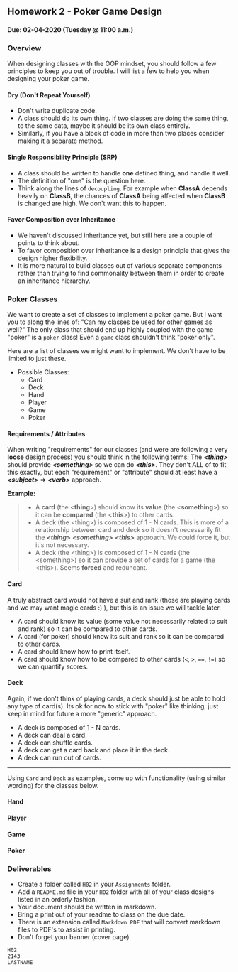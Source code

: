 ## Homework 2 - Poker Game Design
#### Due: 02-04-2020 (Tuesday @ 11:00 a.m.)

### Overview

When designing classes with the OOP mindset, you should follow a few principles to keep you out of trouble. I will list a few to help you when designing your poker game. 

#### Dry (Don't Repeat Yourself)

- Don't write duplicate code.
- A class should do its own thing. If two classes are doing the same thing, to the same data, maybe it should be its own class entirely.
- Similarly, if you have a block of code in more than two places consider making it a separate method.
  
#### Single Responsibility Principle (SRP)

- A class should be written to handle **one** defined thing, and handle it well. 
- The definition of "one" is the question here.
- Think along the lines of `decoupling`. For example when **ClassA** depends heavily on **ClassB**, the chances of **ClassA** being affected when **ClassB** is changed are high. We don't want this to happen.


#### Favor Composition over Inheritance

- We haven't discussed inheritance yet, but still here are a couple of points to think about.
- To favor composition over inheritance is a design principle that gives the design higher flexibility. 
- It is more natural to build classes out of various separate components rather than trying to find commonality between them in order to create an inheritance hierarchy.

### Poker Classes 

 We want to create a set of classes to implement a poker game. But I want you to along the lines of: "Can my classes be used for other games as well?" The only class that should end up highly coupled with the game "poker" is a `poker` class! Even a `game` class shouldn't think "poker only". 

 Here are a list of classes we might want to implement. We don't have to be limited to just these.

 - Possible Classes:
   - Card
   - Deck
   - Hand
   - Player
   - Game
   - Poker

#### Requirements / Attributes

When writing "requirements" for our classes (and were are following a very **loose** design process) you should think in the following terms:  The ***\<thing\>*** should provide ***\<something\>*** so we can do ***\<this\>***. They don't ALL of to fit this exactly, but each "requirement" or "attribute" should at least have a ***\<subject\>*** => ***\<verb\>*** approach.

**Example:**

> - A **card** (the \<**thing**\>) should know its **value** (the <**something**\>) so it can be **compared** (the \<**this**\>) to other cards.
> - A deck (the \<thing\>) is composed of 1 - N cards. This is more of a relationship between card and deck so it doesn't necessarily fit the ***\<thing\>*** ***\<something\>*** ***\<this\>*** approach. We could force it, but it's not necessary.
> - A deck (the \<thing\>) is composed of 1 - N cards (the <something\>) so it can provide a set of cards for a game (the \<this\>). Seems **forced** and reduncant.

#### Card

A truly abstract card would not have a suit and rank (those are playing cards and we may want magic cards :) ), but this is an issue we will tackle later.

- A card should know its value (some value not necessarily related to suit and rank) so it can be compared to other cards.
- A card (for poker) should know its suit and rank so it can be compared to other cards.
- A card should know how to print itself.
- A card should know how to be compared to other cards (`<`, `>`, `==`, `!=`) so we can quantify scores.

#### Deck

Again, if we don't think of playing cards, a deck should just be able to hold any type of card(s). Its ok for now to stick with "poker" like thinking, just keep in mind for future a more "generic" approach.

- A deck is composed of 1 - N cards.
- A deck can deal a card.
- A deck can shuffle cards.
- A deck can get a card back and place it in the deck.
- A deck can run out of cards.

----

Using `Card` and `Deck` as examples, come up with functionality (using similar wording) for the classes below. 

#### Hand

#### Player

#### Game

#### Poker


### Deliverables

- Create a folder called `H02` in your `Assignments` folder. 
- Add a `README.md` file in your `H02` folder with all of your class designs listed in an orderly fashion.
- Your document should be written in markdown.
- Bring a print out of your readme to class on the due date.
- There is an extension called `Markdown PDF` that will convert markdown files to PDF's to assist in printing.
- Don't forget your banner (cover page).

```
H02
2143
LASTNAME
```
